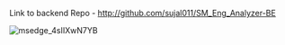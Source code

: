 Link to backend Repo - http://github.com/sujal011/SM_Eng_Analyzer-BE

![msedge_4sIIXwN7YB](https://github.com/user-attachments/assets/26ed4f7f-a439-4bbc-9846-3014918dee5f)
